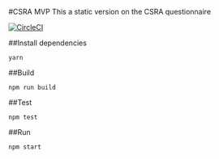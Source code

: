 #CSRA MVP
This a static version on the CSRA questionnaire

[![CircleCI](https://circleci.com/gh/noms-digital-studio/csra-mvp.svg?style=svg)](https://circleci.com/gh/noms-digital-studio/csra-mvp)

##Install dependencies
```
yarn
```

##Build
```
npm run build
```

##Test
```
npm test
```

##Run
```
npm start
```